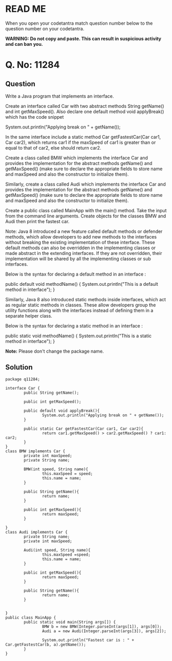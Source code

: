 ﻿# READ ME
When you open your codetantra match question number below to the question number on your codetantra.

**WARNING: Do not copy and paste. This can result in suspicious activity and can ban you.**


# Q. No: 11284

## Question

Write a Java program that implements an interface.

Create an interface called Car with two abstract methods String getName() and int getMaxSpeed(). Also declare one default method void applyBreak() which has the code snippet

System.out.println("Applying break on " + getName());


In the same interface include a static method Car getFastestCar(Car car1, Car car2), which returns car1 if the maxSpeed of car1 is greater than or equal to that of car2, else should return car2.

Create a class called BMW which implements the interface Car and provides the implementation for the abstract methods getName() and getMaxSpeed() (make sure to declare the appropriate fields to store name and maxSpeed and also the constructor to initialize them).

Similarly, create a class called Audi which implements the interface Car and provides the implementation for the abstract methods getName() and getMaxSpeed() (make sure to declare the appropriate fields to store name and maxSpeed and also the constructor to initialize them).

Create a public class called MainApp with the main() method.
Take the input from the command line arguments. Create objects for the classes BMW and Audi then print the fastest car.

Note:
Java 8 introduced a new feature called default methods or defender methods, which allow developers to add new methods to the interfaces without breaking the existing implementation of these interface. These default methods can also be overridden in the implementing classes or made abstract in the extending interfaces. If they are not overridden, their implementation will be shared by all the implementing classes or sub interfaces.

Below is the syntax for declaring a default method in an interface :

public  default  void methodName() {
	System.out.println("This is a default method in interface");
}

Similarly, Java 8 also introduced static methods inside interfaces, which act as regular static methods in classes. These allow developers group the utility functions along with the interfaces instead of defining them in a separate helper class.

Below is the syntax for declaring a static method in an interface :

public  static  void methodName() {
	System.out.println("This is a static method in interface");
}

  
**Note:** Please don't change the package name.


## Solution
```
package q11284;

interface Car {
        public String getName();

        public int getMaxSpeed();

        public default void applyBreak(){
                System.out.println("Applying break on " + getName());
        }

        public static Car getFastestCar(Car car1, Car car2){
                return car1.getMaxSpeed() > car2.getMaxSpeed() ? car1: car2;
        }
}
class BMW implements Car {
        private int maxSpeed;
        private String name;

        BMW(int speed, String name){
                this.maxSpeed = speed;
                this.name = name;
        }

        public String getName(){
                return name;
        }

        public int getMaxSpeed(){
                return maxSpeed;
        }

}
class Audi implements Car {
        private String name;
        private int maxSpeed;

        Audi(int speed, String name){
                this.maxSpeed =speed;
                this.name = name;
        }

        public int getMaxSpeed(){
                return maxSpeed;
        }

        public String getName(){
                return name;
        }


}
public class MainApp {
        public static void main(String args[]) {
                BMW b = new BMW(Integer.parseInt(args[1]), args[0]);
                Audi a = new Audi(Integer.parseInt(args[3]), args[2]);

                System.out.println("Fastest car is : " + Car.getFastestCar(b, a).getName());
        }
}
```

